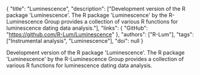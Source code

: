 {
  "title": "Luminescence",
  "description": ["Development version of the R package 'Luminescence'. The R package 'Luminescence' by the R-Luminescence Group provides a collection of various R functions for luminescence dating data analysis."],
  "links": {
    "GitHub": "https://github.com/R-Lum/Luminescence"
  },
  "authors": ["R-Lum"],
  "tags": ["Instrumental analysis", "Luminescence"],
  "doi": null
}

<!-- Generated by csv2md.R – do not edit by hand -->

Development version of the R package 'Luminescence'. The R package 'Luminescence' by the R-Luminescence Group provides a collection of various R functions for luminescence dating data analysis.